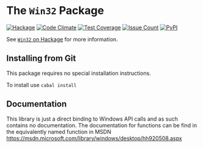 The `Win32` Package
=====================

[![Hackage](https://img.shields.io/hackage/v/Win32.svg)](https://hackage.haskell.org/package/Win32) [![Code Climate](https://codeclimate.com/github/haskell/win32/badges/gpa.svg)](https://codeclimate.com/github/haskell/win32) [![Test Coverage](https://codeclimate.com/github/haskell/win32/badges/coverage.svg)](https://codeclimate.com/github/haskell/win32/coverage) [![Issue Count](https://codeclimate.com/github/haskell/win32/badges/issue_count.svg)](https://codeclimate.com/github/haskell/win32) [![PyPI](https://img.shields.io/pypi/l/Django.svg)]()

See [`Win32` on Hackage](http://hackage.haskell.org/package/Win32) for
more information.

Installing from Git
-------------------

This package requires no special installation instructions.

To install use `cabal install`

Documentation
-------------------
This library is just a direct binding to Windows API calls and
as such contains no documentation. The documentation for functions
can be find in the equivalently named function in MSDN 
https://msdn.microsoft.com/library/windows/desktop/hh920508.aspx
